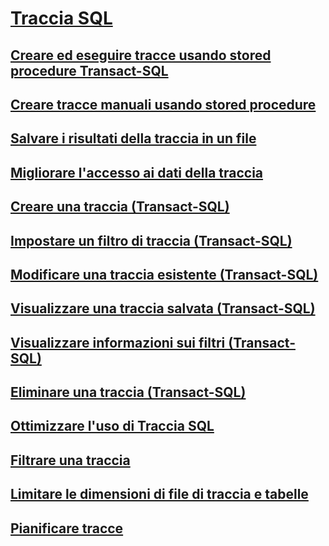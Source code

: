 # [Traccia SQL](sql-trace.md)
## [Creare ed eseguire tracce usando stored procedure Transact-SQL](create-and-run-traces-using-transact-sql-stored-procedures.md)
## [Creare tracce manuali usando stored procedure](create-manual-traces-using-stored-procedures.md)
## [Salvare i risultati della traccia in un file](save-trace-results-to-a-file.md)
## [Migliorare l'accesso ai dati della traccia](improve-access-to-trace-data.md)
## [Creare una traccia (Transact-SQL)](create-a-trace-transact-sql.md)
## [Impostare un filtro di traccia (Transact-SQL)](set-a-trace-filter-transact-sql.md)
## [Modificare una traccia esistente (Transact-SQL)](modify-an-existing-trace-transact-sql.md)
## [Visualizzare una traccia salvata (Transact-SQL)](view-a-saved-trace-transact-sql.md)
## [Visualizzare informazioni sui filtri (Transact-SQL)](view-filter-information-transact-sql.md)
## [Eliminare una traccia (Transact-SQL)](delete-a-trace-transact-sql.md)
## [Ottimizzare l'uso di Traccia SQL](optimize-sql-trace.md)
## [Filtrare una traccia](filter-a-trace.md)
## [Limitare le dimensioni di file di traccia e tabelle](limit-trace-file-and-table-sizes.md)
## [Pianificare tracce](schedule-traces.md)
